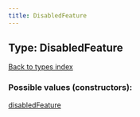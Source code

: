 ```yaml
---
title: DisabledFeature
---
```

## Type: DisabledFeature  
[Back to types index](index.md)



### Possible values (constructors):

[disabledFeature](../constructors/disabledFeature.md)  


